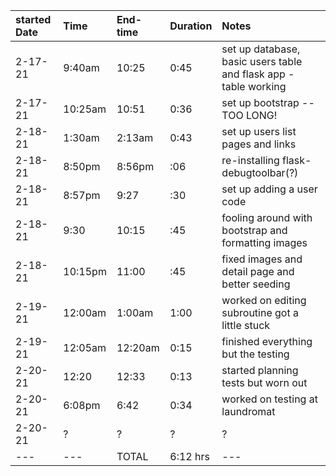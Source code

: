 |started Date|Time|End-time|Duration|Notes|
|:---|:---|:---|:---|:--|
|2-17-21|9:40am|10:25|0:45|set up database, basic users table and flask app - table working|
|2-17-21|10:25am|10:51|0:36|set up bootstrap -- TOO LONG!|
|2-18-21|1:30am|2:13am|0:43|set up users list pages and links|
|2-18-21|8:50pm|8:56pm|:06|re-installing flask-debugtoolbar(?)|
|2-18-21|8:57pm|9:27|:30|set up adding a user code|
|2-18-21|9:30|10:15|:45|fooling around with bootstrap and formatting images|
|2-18-21|10:15pm|11:00|:45|fixed images and detail page and better seeding|
|2-19-21|12:00am|1:00am|1:00|worked on editing subroutine got a little stuck|
|2-19-21|12:05am|12:20am|0:15|finished everything but the testing|
|2-20-21|12:20|12:33|0:13|started planning tests but worn out|
|2-20-21|6:08pm|6:42|0:34|worked on testing at laundromat|
|2-20-21|?|?|?|?|
|---|---|TOTAL|6:12 hrs|---|